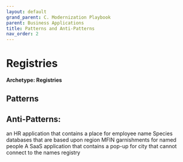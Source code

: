 ```yaml
---
layout: default
grand_parent: C. Modernization Playbook
parent: Business Applications
title: Patterns and Anti-Patterns
nav_order: 2
---
```


# Registries

**Archetype: Registries**

## Patterns  

## Anti-Patterns:

an HR application that contains a place for employee name
Species databases that are based upon region
MFIN garnishments for named people
A SaaS application that contains a pop-up for city that cannot connect to the names registry 
